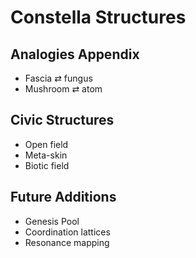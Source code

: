 # Constella Structures

## Analogies Appendix
- Fascia ⇄ fungus
- Mushroom ⇄ atom

## Civic Structures
- Open field
- Meta-skin
- Biotic field

## Future Additions
- Genesis Pool
- Coordination lattices
- Resonance mapping
